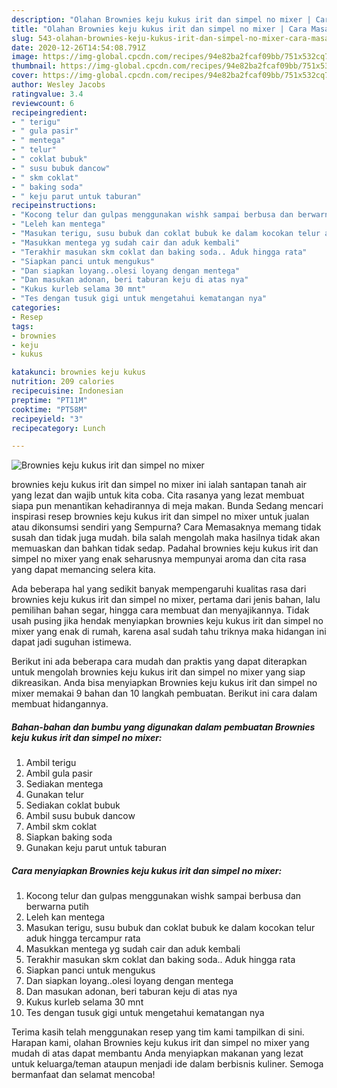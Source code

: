 ```yaml
---
description: "Olahan Brownies keju kukus irit dan simpel no mixer | Cara Masak Brownies keju kukus irit dan simpel no mixer Yang Lezat Sekali"
title: "Olahan Brownies keju kukus irit dan simpel no mixer | Cara Masak Brownies keju kukus irit dan simpel no mixer Yang Lezat Sekali"
slug: 543-olahan-brownies-keju-kukus-irit-dan-simpel-no-mixer-cara-masak-brownies-keju-kukus-irit-dan-simpel-no-mixer-yang-lezat-sekali
date: 2020-12-26T14:54:08.791Z
image: https://img-global.cpcdn.com/recipes/94e82ba2fcaf09bb/751x532cq70/brownies-keju-kukus-irit-dan-simpel-no-mixer-foto-resep-utama.jpg
thumbnail: https://img-global.cpcdn.com/recipes/94e82ba2fcaf09bb/751x532cq70/brownies-keju-kukus-irit-dan-simpel-no-mixer-foto-resep-utama.jpg
cover: https://img-global.cpcdn.com/recipes/94e82ba2fcaf09bb/751x532cq70/brownies-keju-kukus-irit-dan-simpel-no-mixer-foto-resep-utama.jpg
author: Wesley Jacobs
ratingvalue: 3.4
reviewcount: 6
recipeingredient:
- " terigu"
- " gula pasir"
- " mentega"
- " telur"
- " coklat bubuk"
- " susu bubuk dancow"
- " skm coklat"
- " baking soda"
- " keju parut untuk taburan"
recipeinstructions:
- "Kocong telur dan gulpas menggunakan wishk sampai berbusa dan berwarna putih"
- "Leleh kan mentega"
- "Masukan terigu, susu bubuk dan coklat bubuk ke dalam kocokan telur aduk hingga tercampur rata"
- "Masukkan mentega yg sudah cair dan aduk kembali"
- "Terakhir masukan skm coklat dan baking soda.. Aduk hingga rata"
- "Siapkan panci untuk mengukus"
- "Dan siapkan loyang..olesi loyang dengan mentega"
- "Dan masukan adonan, beri taburan keju di atas nya"
- "Kukus kurleb selama 30 mnt"
- "Tes dengan tusuk gigi untuk mengetahui kematangan nya"
categories:
- Resep
tags:
- brownies
- keju
- kukus

katakunci: brownies keju kukus 
nutrition: 209 calories
recipecuisine: Indonesian
preptime: "PT11M"
cooktime: "PT58M"
recipeyield: "3"
recipecategory: Lunch

---
```



![Brownies keju kukus irit dan simpel no mixer](https://img-global.cpcdn.com/recipes/94e82ba2fcaf09bb/751x532cq70/brownies-keju-kukus-irit-dan-simpel-no-mixer-foto-resep-utama.jpg)


brownies keju kukus irit dan simpel no mixer ini ialah santapan tanah air yang lezat dan wajib untuk kita coba. Cita rasanya yang lezat membuat siapa pun menantikan kehadirannya di meja makan.
Bunda Sedang mencari inspirasi resep brownies keju kukus irit dan simpel no mixer untuk jualan atau dikonsumsi sendiri yang Sempurna? Cara Memasaknya memang tidak susah dan tidak juga mudah. bila salah mengolah maka hasilnya tidak akan memuaskan dan bahkan tidak sedap. Padahal brownies keju kukus irit dan simpel no mixer yang enak seharusnya mempunyai aroma dan cita rasa yang dapat memancing selera kita.

Ada beberapa hal yang sedikit banyak mempengaruhi kualitas rasa dari brownies keju kukus irit dan simpel no mixer, pertama dari jenis bahan, lalu pemilihan bahan segar, hingga cara membuat dan menyajikannya. Tidak usah pusing jika hendak menyiapkan brownies keju kukus irit dan simpel no mixer yang enak di rumah, karena asal sudah tahu triknya maka hidangan ini dapat jadi suguhan istimewa.




Berikut ini ada beberapa cara mudah dan praktis yang dapat diterapkan untuk mengolah brownies keju kukus irit dan simpel no mixer yang siap dikreasikan. Anda bisa menyiapkan Brownies keju kukus irit dan simpel no mixer memakai 9 bahan dan 10 langkah pembuatan. Berikut ini cara dalam membuat hidangannya.

<!--inarticleads1-->

##### Bahan-bahan dan bumbu yang digunakan dalam pembuatan Brownies keju kukus irit dan simpel no mixer:

1. Ambil  terigu
1. Ambil  gula pasir
1. Sediakan  mentega
1. Gunakan  telur
1. Sediakan  coklat bubuk
1. Ambil  susu bubuk dancow
1. Ambil  skm coklat
1. Siapkan  baking soda
1. Gunakan  keju parut untuk taburan




<!--inarticleads2-->

##### Cara menyiapkan Brownies keju kukus irit dan simpel no mixer:

1. Kocong telur dan gulpas menggunakan wishk sampai berbusa dan berwarna putih
1. Leleh kan mentega
1. Masukan terigu, susu bubuk dan coklat bubuk ke dalam kocokan telur aduk hingga tercampur rata
1. Masukkan mentega yg sudah cair dan aduk kembali
1. Terakhir masukan skm coklat dan baking soda.. Aduk hingga rata
1. Siapkan panci untuk mengukus
1. Dan siapkan loyang..olesi loyang dengan mentega
1. Dan masukan adonan, beri taburan keju di atas nya
1. Kukus kurleb selama 30 mnt
1. Tes dengan tusuk gigi untuk mengetahui kematangan nya




Terima kasih telah menggunakan resep yang tim kami tampilkan di sini. Harapan kami, olahan Brownies keju kukus irit dan simpel no mixer yang mudah di atas dapat membantu Anda menyiapkan makanan yang lezat untuk keluarga/teman ataupun menjadi ide dalam berbisnis kuliner. Semoga bermanfaat dan selamat mencoba!
